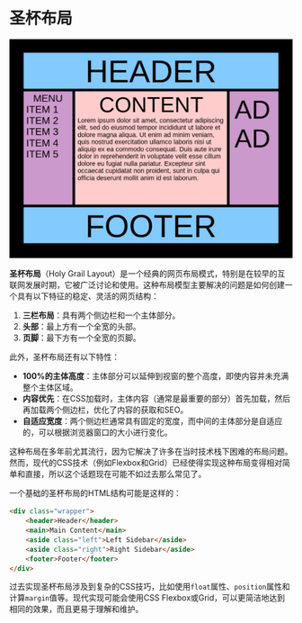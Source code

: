 # 圣杯布局

![](img/20231011212250.png)

**圣杯布局**（Holy Grail Layout）是一个经典的网页布局模式，特别是在较早的互联网发展时期，它被广泛讨论和使用。这种布局模型主要解决的问题是如何创建一个具有以下特征的稳定、灵活的网页结构：

1. **三栏布局**：具有两个侧边栏和一个主体部分。
2. **头部**：最上方有一个全宽的头部。
3. **页脚**：最下方有一个全宽的页脚。
   
此外，圣杯布局还有以下特性：
- **100%的主体高度**：主体部分可以延伸到视窗的整个高度，即使内容并未充满整个主体区域。
- **内容优先**：在CSS加载时，主体内容（通常是最重要的部分）首先加载，然后再加载两个侧边栏，优化了内容的获取和SEO。
- **自适应宽度**：两个侧边栏通常具有固定的宽度，而中间的主体部分是自适应的，可以根据浏览器窗口的大小进行变化。

这种布局在多年前尤其流行，因为它解决了许多在当时技术栈下困难的布局问题。然而，现代的CSS技术（例如Flexbox和Grid）已经使得实现这种布局变得相对简单和直接，所以这个话题现在可能不如过去那么常见了。

一个基础的圣杯布局的HTML结构可能是这样的：
```html
<div class="wrapper">
    <header>Header</header>
    <main>Main Content</main>
    <aside class="left">Left Sidebar</aside>
    <aside class="right">Right Sidebar</aside>
    <footer>Footer</footer>
</div>
```
过去实现圣杯布局涉及到复杂的CSS技巧，比如使用`float`属性、`position`属性和计算`margin`值等。现代实现可能会使用CSS Flexbox或Grid，可以更简洁地达到相同的效果，而且更易于理解和维护。